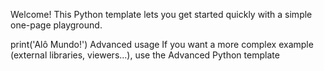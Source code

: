 Welcome!
This Python template lets you get started quickly with a simple one-page playground.

print('Alô Mundo!')
Advanced usage
If you want a more complex example (external libraries, viewers...), use the Advanced Python template
